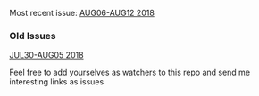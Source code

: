 Most recent issue: [AUG06-AUG12 2018](https://github.com/preslavrachev/twil/blob/master/2018/august/aug06-aug12-2018.md)

### Old Issues
[JUL30-AUG05 2018](https://github.com/preslavrachev/twil/blob/master/2018/august/jul30-aug05-2018.md)

Feel free to add yourselves as watchers to this repo and send me interesting links as issues